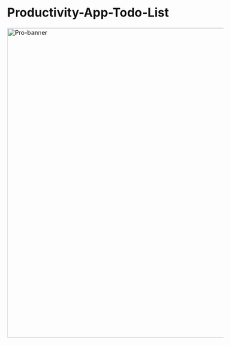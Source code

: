 # Productivity-App-Todo-List

<img width="721" alt="Pro-banner" src="https://github.com/Saqibadnan0011/Productivity-App-todo-/assets/79377722/32f4d23f-2dd1-4f87-b4d2-2c2ba68d84a1">
